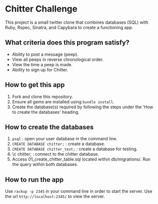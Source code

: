 # Chitter Challenge #

  This project is a small twitter clone that combines databases (SQL) with Ruby, Rspec, Sinatra, and Capybara to create a functioning app.

## What criteria does this program satisfy?
- Ability to post a message (peep).
- View all peeps in reverse chronological order.
- View the time a peep is made.
- Ability to sign up for Chitter.

## How to get this app
1. Fork and clone this repository.
2. Ensure all gems are installed using `bundle install`.
3. Create the database(s) required by following the steps under the 'How to create the databases' heading.

## How to create the databases
1. `psql` : open your user database in the command line.
2. `CREATE DATABASE chitter;` : create a database.
3. `CREATE DATABASE chitter_test;` : create a database for testing.
4. \c chitter; : connect to the chitter database.
5. Access 01_create_chitter_table.sql located within db/migrations/. Run the query within both databases.

## How to run the app
  Use `rackup -p 2345` in your command line in order to start the server.
  Use the url `http://localhost:2345/` to view the server.
